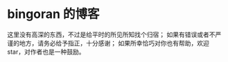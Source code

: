 # bingoran 的博客
这里没有高深的东西，不过是给平时的所见所知找个归宿；
如果有错误或者不严谨的地方，请务必给予指正，十分感谢；
如果所幸恰巧对你也有帮助，欢迎star，对作者也是一种鼓励。

